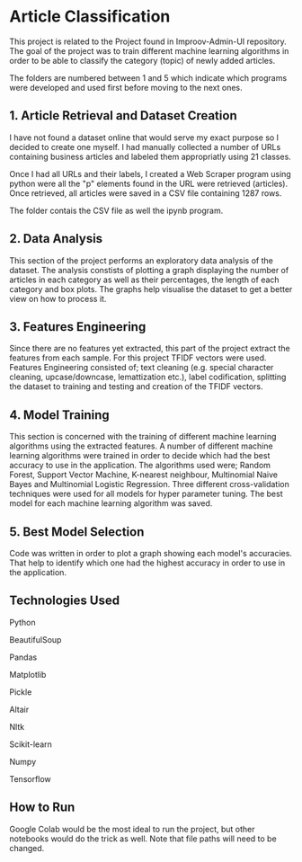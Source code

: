 # Article Classification
This project is related to the Project found in Improov-Admin-UI repository. The goal of the project was to train different machine
learning algorithms in order to be able to classify the category (topic) of newly added articles.

The folders are numbered between 1 and 5 which indicate which programs were developed and used first before moving to the next ones.

## 1. Article Retrieval and Dataset Creation
I have not found a dataset online that would serve my exact purpose so I decided to create one myself. I had manually collected
a number of URLs containing business articles and labeled them appropriatly using 21 classes.

Once I had all URLs and their labels, I created a Web Scraper program using python were all the "p" elements found in the URL were retrieved (articles).
Once retrieved, all articles were saved in a CSV file containing 1287 rows.

The folder contais the CSV file as well the ipynb program.

## 2. Data Analysis
This section of the project performs an exploratory data analysis of the dataset. The analysis constists of plotting a graph displaying 
the number of articles in each category as well as their percentages, the length of each category and box plots. The graphs help
visualise the dataset to get a better view on how to process it.

## 3. Features Engineering
Since there are no features yet extracted, this part of the project extract the features from each sample. For this project TFIDF vectors
were used. Features Engineering consisted of; text cleaning (e.g. special character cleaning, upcase/downcase, lemattization etc.), label
codification, splitting the dataset to training and testing and creation of the TFIDF vectors.

## 4. Model Training
This section is concerned with the training of different machine learning algorithms using the extracted features. A number of different 
machine learning algorithms were trained in order to decide which had the best accuracy to use in the application. The algorithms
used were; Random Forest, Support Vector Machine, K-nearest neighbour, Multinomial Naive Bayes and Multinomial Logistic Regression. Three
different cross-validation techniques were used for all models for hyper parameter tuning. The best model for each machine learning algorithm
was saved.

## 5. Best Model Selection
Code was written in order to plot a graph showing each model's accuracies. That help to identify which one had the highest accuracy in order
to use in the application.

## Technologies Used
Python

BeautifulSoup

Pandas

Matplotlib

Pickle

Altair

Nltk

Scikit-learn

Numpy

Tensorflow

## How to Run
Google Colab would be the most ideal to run the project, but other notebooks would do the trick as well.
Note that file paths will need to be changed.
